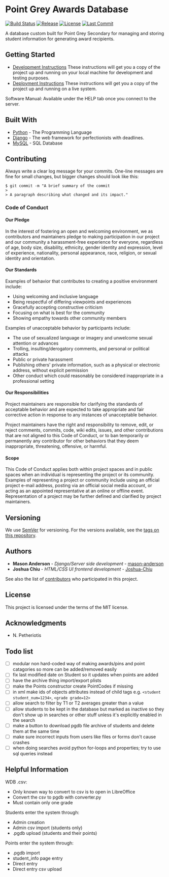 # Point Grey Awards Database

[![Build Status](https://travis-ci.com/Joshua-Chiu/PGDBWebServer.svg?branch=master)](https://travis-ci.com/Joshua-Chiu/PGDBWebServer)
[![Release](https://img.shields.io/github/v/release/Joshua-Chiu/PGDBWebServer.svg)](https://github.com/Joshua-Chiu/PGDBWebServer/releases)
[![License](https://img.shields.io/github/license/Joshua-Chiu/PGDBWebServer.svg)](https://github.com/Joshua-Chiu/PGDBWebServer/blob/master/LICENSE)
[![Last Commit](https://img.shields.io/github/last-commit/Joshua-Chiu/PGDBWebServer)](https://github.com/Joshua-Chiu/PGDBWebServer/commits)

A database custom built for Point Grey Secondary for managing and storing student information for generating award recipients.

## Getting Started

- [Development Instructions](https://github.com/Joshua-Chiu/PGDBWebServer/wiki/Development-Server-Installation) These instructions will get you a copy of the project up and running on your local machine for development and testing purposes. 
- [Deployment Instructions](https://github.com/Joshua-Chiu/PGDBWebServer/wiki/Deployment-Server-Installation) These instructions will get you a copy of the project up and running on a live system.

Software Manual: Available under the HELP tab once you connect to the server.

## Built With

* [Python](https://www.python.org/downloads/) - The Programming Language
* [Django](https://docs.djangoproject.com/en/2.2/) - The web framework for perfectionists with deadlines.
* [MySQL](https://dev.mysql.com/downloads/mysql/) - SQL Database

## Contributing

Always write a clear log message for your commits. One-line messages are fine for small changes, but bigger changes should look like this:

    $ git commit -m "A brief summary of the commit
    > 
    > A paragraph describing what changed and its impact."
    
### Code of Conduct

#### Our Pledge

In the interest of fostering an open and welcoming environment, we as
contributors and maintainers pledge to making participation in our project and
our community a harassment-free experience for everyone, regardless of age, body
size, disability, ethnicity, gender identity and expression, level of experience,
nationality, personal appearance, race, religion, or sexual identity and
orientation.

#### Our Standards

Examples of behavior that contributes to creating a positive environment
include:

* Using welcoming and inclusive language
* Being respectful of differing viewpoints and experiences
* Gracefully accepting constructive criticism
* Focusing on what is best for the community
* Showing empathy towards other community members

Examples of unacceptable behavior by participants include:

* The use of sexualized language or imagery and unwelcome sexual attention or
advances
* Trolling, insulting/derogatory comments, and personal or political attacks
* Public or private harassment
* Publishing others' private information, such as a physical or electronic
  address, without explicit permission
* Other conduct which could reasonably be considered inappropriate in a
  professional setting

#### Our Responsibilities

Project maintainers are responsible for clarifying the standards of acceptable
behavior and are expected to take appropriate and fair corrective action in
response to any instances of unacceptable behavior.

Project maintainers have the right and responsibility to remove, edit, or
reject comments, commits, code, wiki edits, issues, and other contributions
that are not aligned to this Code of Conduct, or to ban temporarily or
permanently any contributor for other behaviors that they deem inappropriate,
threatening, offensive, or harmful.

#### Scope

This Code of Conduct applies both within project spaces and in public spaces
when an individual is representing the project or its community. Examples of
representing a project or community include using an official project e-mail
address, posting via an official social media account, or acting as an appointed
representative at an online or offline event. Representation of a project may be
further defined and clarified by project maintainers.

## Versioning

We use [SemVer](http://semver.org/) for versioning. For the versions available, see the [tags on this repository](https://github.com/Joshua-Chiu/PGDBWebServer/tags). 

## Authors

* **Mason Anderson** - *Django/Server side development* - [mason-anderson](https://github.com/mason-anderson)
* **Joshua Chiu** - *HTML/CSS UI frontend development* - [Joshua-Chiu](https://github.com/Joshua-Chiu)

See also the list of [contributors](https://github.com/Joshua-Chiu/PGDBWebServer/contributors) who participated in this project.

## License

This project is licensed under the terms of the MIT license.

## Acknowledgments

* N. Petheriotis

## Todo list

- [ ] modular non hard-coded way of making awards/pins and point catagories so more can be added/removed easily
- [ ] fix last modified date on Student so it updates when points are added
- [ ] have the archive thing import/export plists
- [ ] make the Points constructor create PointCodes if missing
- [ ] in xml make ids of objects attributes instead of child tags e.g. `<student student_num=1234>`, `<grade grade=12>`
- [ ] allow search to filter by T1 or T2 averages greater than a value
- [ ] allow students to be kept in the database but marked as inactive so they don't show up in searches or other stuff unless it's explicitly enabled in the search
- [ ] make a button to download pgdb file archive of students and delete them at the same time
- [ ] make sure incorrect inputs from users like files or forms don't cause crashes
- [ ] when doing searches avoid python for-loops and properties; try to use sql queries instead

## Helpful Information

WDB .csv:

* Only known way to convert to csv is to open in LibreOffice
* Convert the csv to pgdb with converter.py
* Must contain only one grade

Students enter the system through:

* Admin creation
* Admin csv import (students only)
* .pgdb upload (students and their points)

Points enter the system through:

* .pgdb import
* student_info page entry
* Direct entry
* Direct entry csv upload
